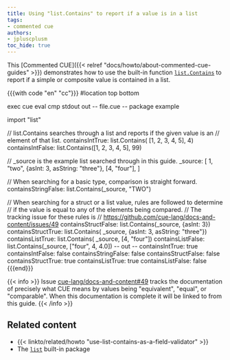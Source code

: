 ```yaml
---
title: Using "list.Contains" to report if a value is in a list
tags:
- commented cue
authors:
- jpluscplusm
toc_hide: true
---
```


This [Commented CUE]({{< relref "docs/howto/about-commented-cue-guides" >}})
demonstrates how to use the built-in function
[`list.Contains`](https://pkg.go.dev/cuelang.org/go/pkg/list#Contains)
to report if a simple or composite value is contained in a list.

<!--more-->

{{{with code "en" "cc"}}}
#location top bottom

exec cue eval
cmp stdout out
-- file.cue --
package example

import "list"

// list.Contains searches through a list and reports if the given value is an
// element of that list.
containsIntTrue: list.Contains( [1, 2, 3, 4, 5], 4)
containsIntFalse: list.Contains([1, 2, 3, 4, 5], 99)

// _source is the example list searched through in this guide.
_source: [
	1, "two",
	{asInt: 3, asString: "three"},
	[4, "four"],
]

// When searching for a basic type, comparison is straight forward.
containsStringFalse: list.Contains(_source, "TWO")

// When searching for a struct or a list value, rules are followed to determine
// if the value is equal to any of the elements being compared.
// The tracking issue for these rules is
// https://github.com/cue-lang/docs-and-content/issues/49
containsStructFalse: list.Contains(_source, {asInt: 3})
containsStructTrue: list.Contains( _source, {asInt: 3, asString: "three"})
containsListTrue: list.Contains( _source, [4, "four"])
containsListFalse: list.Contains(_source, ["four", 4, 4.0])
-- out --
containsIntTrue:     true
containsIntFalse:    false
containsStringFalse: false
containsStructFalse: false
containsStructTrue:  true
containsListTrue:    true
containsListFalse:   false
{{{end}}}

{{< info >}}
Issue [cue-lang/docs-and-content#49](https://github.com/cue-lang/docs-and-content/issues/49)
tracks the documentation of precisely what CUE means by values being
"equivalent", "equal", or "comparable". When this documentation is complete it
will be linked to from this guide.
{{< /info >}}

## Related content

- {{< linkto/related/howto "use-list-contains-as-a-field-validator" >}}
- The [`list`](https://pkg.go.dev/cuelang.org/go/pkg/list) built-in package
